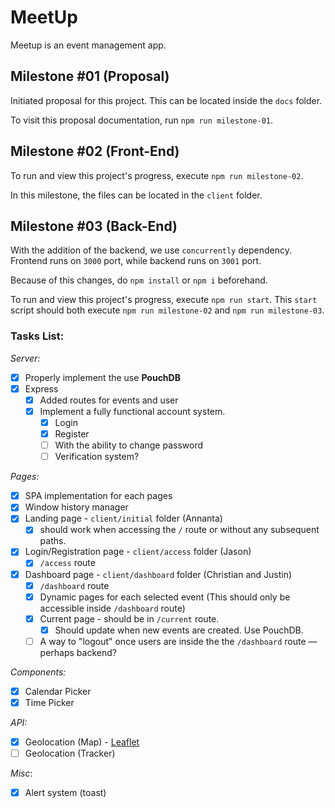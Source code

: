 # MeetUp

Meetup is an event management app.

## Milestone #01 (Proposal)

Initiated proposal for this project. This can be located inside the `docs` folder.

To visit this proposal documentation, run `npm run milestone-01`.

## Milestone #02 (Front-End)

To run and view this project's progress, execute `npm run milestone-02`.

In this milestone, the files can be located in the `client` folder.

## Milestone #03 (Back-End)

With the addition of the backend, we use `concurrently` dependency.
Frontend runs on `3000` port, while backend runs on `3001` port.

Because of this changes, do `npm install` or `npm i` beforehand.

To run and view this project's progress, execute `npm run start`. This `start` script should both execute `npm run milestone-02` and `npm run milestone-03`.

### Tasks List:

_Server:_

-   [x] Properly implement the use **PouchDB**
-   [x] Express
    -   [x] Added routes for events and user
    -   [x] Implement a fully functional account system.
        -   [x] Login
        -   [x] Register
        -   [ ] With the ability to change password
        -   [ ] Verification system?

_Pages:_

-   [x] SPA implementation for each pages
-   [x] Window history manager
-   [x] Landing page - `client/initial` folder (Annanta)
    -   [x] should work when accessing the `/` route or without any subsequent paths.
-   [x] Login/Registration page - `client/access` folder (Jason)
    -   [x] `/access` route
-   [x] Dashboard page - `client/dashboard` folder (Christian and Justin)
    -   [x] `/dashboard` route
    -   [x] Dynamic pages for each selected event (This should only be accessible inside `/dashboard` route)
    -   [x] Current page - should be in `/current` route.
        -   [x] Should update when new events are created. Use PouchDB.
    -   [ ] A way to "logout" once users are inside the the `/dashboard` route — perhaps backend?

_Components:_

-   [x] Calendar Picker
-   [x] Time Picker

_API:_

-   [x] Geolocation (Map) - [Leaflet](https://leafletjs.com/)
-   [ ] Geolocation (Tracker)

_Misc_:

-   [x] Alert system (toast)

